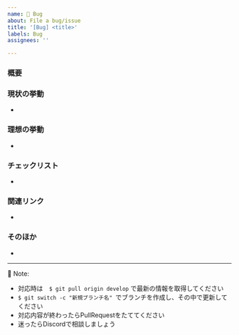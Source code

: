 ```yaml
---
name: 🐞 Bug
about: File a bug/issue
title: '[Bug] <title>'
labels: Bug
assignees: ''

---
```


<!--
Note: Please search to see if an issue already exists for the bug you encountered.
-->

### 概要
<!-- 内容のサマリ -->

### 現状の挙動
- <!-- なにがおこっているかの内容 -->
  
### 理想の挙動
- <!-- どうある状態にもっていくかの内容 -->
  
### チェックリスト
- <!-- 対応ステップ -->  
 
### 関連リンク
- <!-- 参考情報のリンクなど -->

### そのほか
- <!-- 特記事項 -->

***
  
🔔 Note:
- 対応時は　`$ git pull origin develop` で最新の情報を取得してください
- `$ git switch -c "新規ブランチ名" `でブランチを作成し、その中で更新してください
- 対応内容が終わったらPullRequestをたててください
- 迷ったらDiscordで相談しましょう

<!-- A concise description of what you're experiencing. -->
